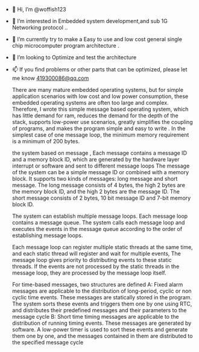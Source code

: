 - 👋 Hi, I’m @woffish123
- 👀 I’m interested in Embedded system development,and sub 1G Networking protocol ..
- 🌱 I’m currently try to make a Easy to use and low cost general single chip microcomputer program architecture . 
- 💞️ I’m looking to Optimize and test the architecture
- 📫 If you find problems or other parts that can be optimized, please let me know 419300086@qq.com

  There are many mature embedded operating systems, but for simple application scenarios with low cost and low power consumption, 
these embedded operating systems are often too large and complex.
Therefore, I wrote this simple message based operating system, which has little demand for ram, reduces the demand for the depth of the stack, 
supports low-power use scenarios, greatly simplifies the coupling of programs, and makes the program simple and easy to write .
In the simplest case of one message loop, the minimum memory requirement is a minimum of 200 bytes.

  the system based on message ,  Each message contains a message ID and a memory block ID, which are generated by the hardware layer interrupt or software and sent to different message loops
The message of the system can be a simple message ID or combined with a memory block. It supports two kinds of messages: long message and short message. 
The long message consists of 4 bytes, the high 2 bytes are the memory block ID, and the high 2 bytes are the message ID. 
The short message consists of 2 bytes, 10 bit message ID and 7-bit memory block ID.

  The system can establish multiple message loops. Each message loop contains a message queue. 
The system calls each message loop and executes the events in the message queue according to the order of establishing message loops.

  Each message loop can register multiple static threads at the same time, and each static thread will register and wait for multiple events,
The message loop gives priority to distributing events to these static threads. If the events are not processed by the static threads in the message loop, 
they are processed by the message loop itself.

  For time-based messages, two structures are defined
A: Fixed alarm messages are applicable to the distribution of long-period, cyclic or non cyclic time events. These messages are statically stored in the program. 
   The system sorts these events and triggers them one by one using RTC, and distributes their predefined messages and their parameters to the message cycle
B: Short time timing messages are applicable to the distribution of running timing events. These messages are generated by software. 
   A low-power timer is used to sort these events and generate them one by one, and the messages contained in them are distributed to the specified message cycle




